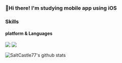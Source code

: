 ### 👋Hi there! I'm studying mobile app using iOS

### Skills
#### platform & Languages
<img src="https://img.shields.io/badge/iOS-000000?style=flat-square&logo=iOSd&logoColor=white"/>

<img src="https://img.shields.io/badge/Swift-#FA7343?style=flat-square&logo=Swift&logoColor=white"/>

<!--
**SaltCastle77/SaltCastle77** is a ✨ _special_ ✨ repository because its `README.md` (this file) appears on your GitHub profile.

Here are some ideas to get you started:

- 🔭 I’m currently working on ...
- 🌱 I’m currently learning ...
- 👯 I’m looking to collaborate on ...
- 🤔 I’m looking for help with ...
- 💬 Ask me about ...
- 📫 How to reach me: ...
- 😄 Pronouns: ...
- ⚡ Fun fact: ...
-->
![SaltCastle77's github stats](https://github-readme-stats.vercel.app/api?username=SaltCastle77&show_icons=true)
